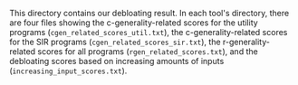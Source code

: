 This directory contains our debloating result. In each tool's directory, there are four files showing the c-generality-related scores for the utility programs (`cgen_related_scores_util.txt`), the c-generality-related scores for the SIR programs (`cgen_related_scores_sir.txt`), the r-generality-related scores for all programs (`rgen_related_scores.txt`), and the debloating scores based on increasing amounts of inputs (`increasing_input_scores.txt`).